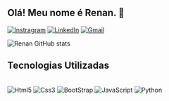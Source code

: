## Olá! Meu nome é Renan. 🤘 


[![Instragram](https://img.shields.io/badge/Instagram-E4405F?style=for-the-badge&logo=instagram&logoColor=white)](https://www.instagram.com/renanleemos/)
[![LinkedIn](https://img.shields.io/badge/LinkedIn-0077B5?style=for-the-badge&logo=linkedin&logoColor=white)](https://www.linkedin.com/in/renanleemos/)
[![Gmail](https://img.shields.io/badge/Gmail-D14836?style=for-the-badge&logo=gmail&logoColor=white)](renanlemos1612@gmail.com)

![Renan GitHub stats](https://github-readme-stats.vercel.app/api?username=renanleemos&show_icons=true&theme=tokyonight)


## Tecnologias Utilizadas

<div style="display: inline_block"><br/>
    <img aling="center" alt="Html5" src="https://img.shields.io/badge/HTML5-E34F26?style=for-the-badge&logo=html5&logoColor=white">
    <img aling="center" alt="Css3" src="https://img.shields.io/badge/CSS3-1572B6?style=for-the-badge&logo=css3&logoColor=white">
    <img aling="center" alt="BootStrap" src="https://img.shields.io/badge/Bootstrap-563D7C?style=for-the-badge&logo=bootstrap&logoColor=white">
    <img aling="center" alt="JavaScript" src="https://img.shields.io/badge/JavaScript-F7DF1E?style=for-the-badge&logo=javascript&logoColor=black">
    <img aling="center" alt="Python" src="https://img.shields.io/badge/Python-14354C?style=for-the-badge&logo=python&logoColor=white">

</div>
